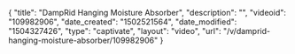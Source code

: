 {
    "title": "DampRid Hanging Moisture Absorber",
    "description": "",
    "videoid": "109982906",
    "date_created": "1502521564",
    "date_modified": "1504327426",
    "type": "captivate",
    "layout": "video",
    "url": "\/v\/damprid-hanging-moisture-absorber\/109982906"
}